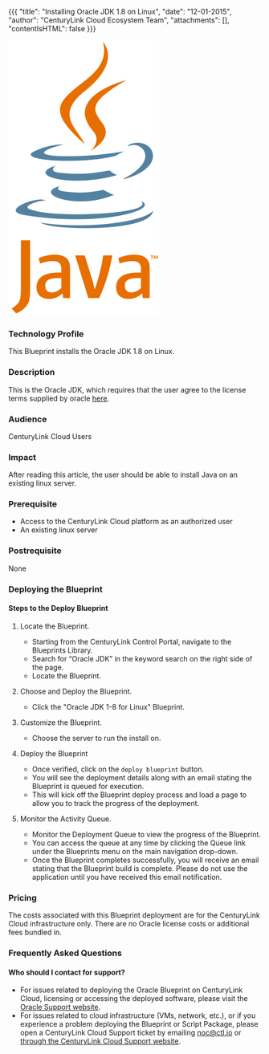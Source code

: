 {{{
  "title": "Installing Oracle JDK 1.8 on Linux",
  "date": "12-01-2015",
  "author": "CenturyLink Cloud Ecosystem Team",
  "attachments": [],
  "contentIsHTML": false
}}}

![Java Logo](../../images/Java_image.png)

### Technology Profile
This Blueprint installs the Oracle JDK 1.8 on Linux.

### Description

This is the Oracle JDK, which requires that the user agree to the license terms supplied by oracle [here](http://www.oracle.com/technetwork/java/javase/downloads/index.html).

### Audience
CenturyLink Cloud Users

### Impact
After reading this article, the user should be able to install Java on an existing linux server.

### Prerequisite
* Access to the CenturyLink Cloud platform as an authorized user
* An existing linux server

### Postrequisite
None

### Deploying the Blueprint

#### Steps to the Deploy Blueprint
1. Locate the Blueprint.
   * Starting from the CenturyLink Control Portal, navigate to the Blueprints Library.
   * Search for “Oracle JDK” in the keyword search on the right side of the page.
   * Locate the Blueprint.

2. Choose and Deploy the Blueprint.
   * Click the "Oracle JDK 1-8 for Linux" Blueprint.

3. Customize the Blueprint.
   * Choose the server to run the install on.

5. Deploy the Blueprint
   * Once verified, click on the `deploy blueprint` button.
   * You will see the deployment details along with an email stating the Blueprint is queued for execution.
   * This will kick off the Blueprint deploy process and load a page to allow you to track the progress of the deployment.

6. Monitor the Activity Queue.
   * Monitor the Deployment Queue to view the progress of the Blueprint.
   * You can access the queue at any time by clicking the Queue link under the Blueprints menu on the main navigation drop-down.
   * Once the Blueprint completes successfully, you will receive an email stating that the Blueprint build is complete. Please do not use the application until you have received this email notification.


### Pricing
The costs associated with this Blueprint deployment are for the CenturyLink Cloud infrastructure only. There are no Oracle license costs or additional fees bundled in.

### Frequently Asked Questions

#### Who should I contact for support?
* For issues related to deploying the Oracle Blueprint on CenturyLink Cloud, licensing or accessing the deployed software, please visit the [Oracle Support website](http://www.oracle.com/technetwork/java/javase/documentation/index.html).
* For issues related to cloud infrastructure (VMs, network, etc.), or if you experience a problem deploying the Blueprint or Script Package, please open a CenturyLink Cloud Support ticket by emailing [noc@ctl.io](mailto:noc@ctl.io) or [through the CenturyLink Cloud Support website](https://t3n.zendesk.com/tickets/new).
